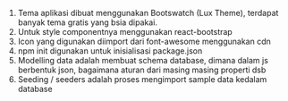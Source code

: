 1. Tema aplikasi dibuat menggunakan Bootswatch (Lux Theme), terdapat banyak tema gratis yang bsia dipakai.
2. Untuk style componentnya menggunakan react-bootstrap
3. Icon yang digunakan diimport dari font-awesome menggunakan cdn
4. npm init digunakan untuk inisialisasi package.json
5. Modelling data adalah membuat schema database, dimana dalam js berbentuk json, bagaimana aturan dari masing masing properti dsb
6. Seeding / seeders adalah proses mengimport sample data kedalam database